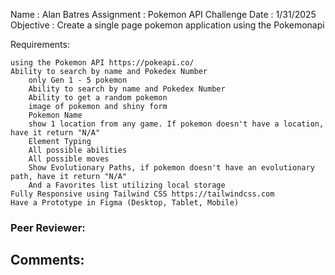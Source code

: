 Name : Alan Batres
Assignment : Pokemon API Challenge
Date : 1/31/2025
Objective :
Create a single page pokemon application using the Pokemonapi

Requirements:

    using the Pokemon API https://pokeapi.co/
    Ability to search by name and Pokedex Number
        only Gen 1 - 5 pokemon
        Ability to search by name and Pokedex Number
        Ability to get a random pokemon
        image of pokemon and shiny form
        Pokemon Name
        show 1 location from any game. If pokemon doesn't have a location, have it return "N/A"
        Element Typing
        All possible abilities
        All possible moves
        Show Evolutionary Paths, if pokemon doesn't have an evolutionary path, have it return "N/A"
        And a Favorites list utilizing local storage
    Fully Responsive using Tailwind CSS https://tailwindcss.com
    Have a Prototype in Figma (Desktop, Tablet, Mobile)

 ### Peer Reviewer:
 ## Comments:
